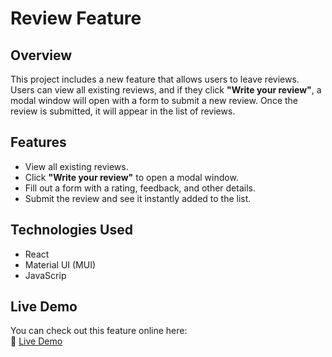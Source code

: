 # Review Feature

## Overview

This project includes a new feature that allows users to leave reviews. Users can view all existing reviews, and if they click **"Write your review"**, a modal window will open with a form to submit a new review. Once the review is submitted, it will appear in the list of reviews.

## Features

- View all existing reviews.
- Click **"Write your review"** to open a modal window.
- Fill out a form with a rating, feedback, and other details.
- Submit the review and see it instantly added to the list.

## Technologies Used

- React
- Material UI (MUI)
- JavaScrip

## Live Demo

You can check out this feature online here:  
🔗 [Live Demo](https://review-feature-test-task.netlify.app/)
